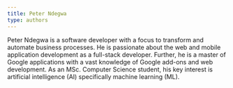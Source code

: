 ```yaml
---
title: Peter Ndegwa
type: authors
---
```

Peter Ndegwa is a software developer with a focus to transform and automate business processes. He is passionate about the web and mobile application development as a full-stack developer. Further, he is a master of Google applications with a vast knowledge of Google add-ons and web development. As an MSc. Computer Science student, his key interest is artificial intelligence (AI) specifically machine learning (ML).

